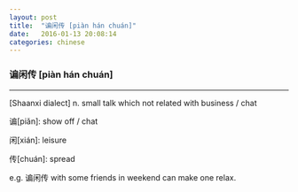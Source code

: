 ```yaml
---
layout: post
title:  "谝闲传 [piàn hán chuán]"
date:   2016-01-13 20:08:14
categories: chinese
---
```

### 谝闲传 [piàn hán chuán]
-----------

[Shaanxi dialect] n. small talk which not related with business / chat

谝[piǎn]: show off / chat

闲[xián]: leisure

传[chuán]: spread


e.g. 谝闲传 with some friends in weekend can make one relax.
